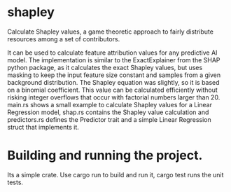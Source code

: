 # shapley
Calculate Shapley values, a game theoretic approach to fairly distribute resources among a set of contributors.

It can be used to calculate feature attribution values for any predictive AI model.
The implementation is similar to the ExactExplainer from the SHAP python package, as it calculates the exact Shapley values, but uses masking to keep the input feature size constant and samples from a given background distribution. The Shapley equation was slightly, so it is based on a binomial coefficient. This value can be calculated efficiently without risking integer overflows that occur with factorial numbers larger than 20.
main.rs shows a small example to calculate Shapley values for a Linear Regression model, shap.rs contains the Shapley value calculation and predictors.rs defines the Predictor trait and a simple Linear Regression struct that implements it.

# Building and running the project.
Its a simple crate. Use cargo run to build and run it, cargo test runs the unit tests.
